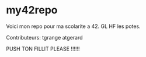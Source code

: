 # my42repo
Voici mon repo pour ma scolarite a 42.
GL HF les potes.

Contributeurs:
	tgrange
	atgerard

PUSH TON FILLIT PLEASE !!!!!!
